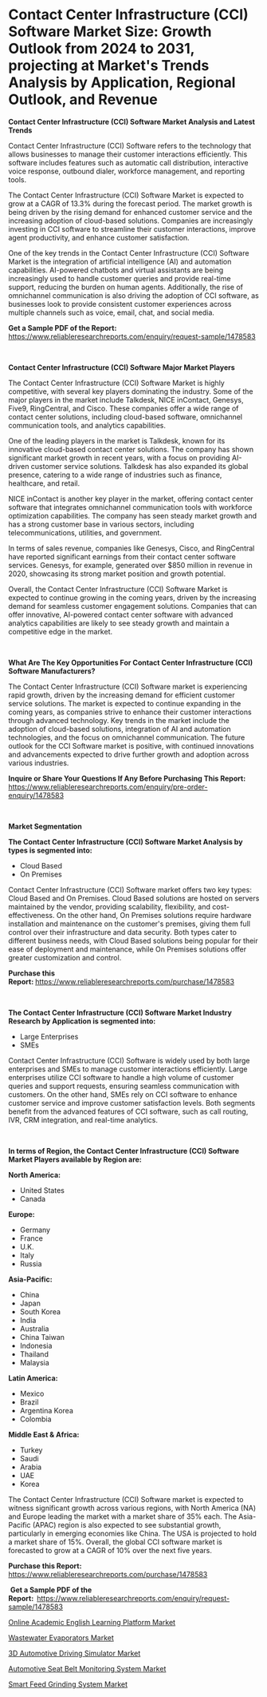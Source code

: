 <p><h1>Contact Center Infrastructure (CCI) Software Market Size: Growth Outlook from 2024 to 2031, projecting at Market's Trends Analysis by Application, Regional Outlook, and Revenue</h1></p><p><strong>Contact Center Infrastructure (CCI) Software Market Analysis and Latest Trends</strong></p>
<p><p>Contact Center Infrastructure (CCI) Software refers to the technology that allows businesses to manage their customer interactions efficiently. This software includes features such as automatic call distribution, interactive voice response, outbound dialer, workforce management, and reporting tools.</p><p>The Contact Center Infrastructure (CCI) Software Market is expected to grow at a CAGR of 13.3% during the forecast period. The market growth is being driven by the rising demand for enhanced customer service and the increasing adoption of cloud-based solutions. Companies are increasingly investing in CCI software to streamline their customer interactions, improve agent productivity, and enhance customer satisfaction.</p><p>One of the key trends in the Contact Center Infrastructure (CCI) Software Market is the integration of artificial intelligence (AI) and automation capabilities. AI-powered chatbots and virtual assistants are being increasingly used to handle customer queries and provide real-time support, reducing the burden on human agents. Additionally, the rise of omnichannel communication is also driving the adoption of CCI software, as businesses look to provide consistent customer experiences across multiple channels such as voice, email, chat, and social media.</p></p>
<p><strong>Get a Sample PDF of the Report:&nbsp;</strong> <a href="https://www.reliableresearchreports.com/enquiry/request-sample/1478583">https://www.reliableresearchreports.com/enquiry/request-sample/1478583</a></p>
<p>&nbsp;</p>
<p><strong>Contact Center Infrastructure (CCI) Software Major Market Players</strong></p>
<p><p>The Contact Center Infrastructure (CCI) Software Market is highly competitive, with several key players dominating the industry. Some of the major players in the market include Talkdesk, NICE inContact, Genesys, Five9, RingCentral, and Cisco. These companies offer a wide range of contact center solutions, including cloud-based software, omnichannel communication tools, and analytics capabilities.</p><p>One of the leading players in the market is Talkdesk, known for its innovative cloud-based contact center solutions. The company has shown significant market growth in recent years, with a focus on providing AI-driven customer service solutions. Talkdesk has also expanded its global presence, catering to a wide range of industries such as finance, healthcare, and retail.</p><p>NICE inContact is another key player in the market, offering contact center software that integrates omnichannel communication tools with workforce optimization capabilities. The company has seen steady market growth and has a strong customer base in various sectors, including telecommunications, utilities, and government.</p><p>In terms of sales revenue, companies like Genesys, Cisco, and RingCentral have reported significant earnings from their contact center software services. Genesys, for example, generated over $850 million in revenue in 2020, showcasing its strong market position and growth potential.</p><p>Overall, the Contact Center Infrastructure (CCI) Software Market is expected to continue growing in the coming years, driven by the increasing demand for seamless customer engagement solutions. Companies that can offer innovative, AI-powered contact center software with advanced analytics capabilities are likely to see steady growth and maintain a competitive edge in the market.</p></p>
<p>&nbsp;</p>
<p><strong>What Are The Key Opportunities For Contact Center Infrastructure (CCI) Software Manufacturers?</strong></p>
<p><p>The Contact Center Infrastructure (CCI) Software market is experiencing rapid growth, driven by the increasing demand for efficient customer service solutions. The market is expected to continue expanding in the coming years, as companies strive to enhance their customer interactions through advanced technology. Key trends in the market include the adoption of cloud-based solutions, integration of AI and automation technologies, and the focus on omnichannel communication. The future outlook for the CCI Software market is positive, with continued innovations and advancements expected to drive further growth and adoption across various industries.</p></p>
<p><strong>Inquire or Share Your Questions If Any Before Purchasing This Report:</strong> <a href="https://www.reliableresearchreports.com/enquiry/pre-order-enquiry/1478583">https://www.reliableresearchreports.com/enquiry/pre-order-enquiry/1478583</a></p>
<p>&nbsp;</p>
<p><strong>Market Segmentation</strong></p>
<p><strong>The Contact Center Infrastructure (CCI) Software Market Analysis by types is segmented into:</strong></p>
<p><ul><li>Cloud Based</li><li>On Premises</li></ul></p>
<p><p>Contact Center Infrastructure (CCI) Software market offers two key types: Cloud Based and On Premises. Cloud Based solutions are hosted on servers maintained by the vendor, providing scalability, flexibility, and cost-effectiveness. On the other hand, On Premises solutions require hardware installation and maintenance on the customer's premises, giving them full control over their infrastructure and data security. Both types cater to different business needs, with Cloud Based solutions being popular for their ease of deployment and maintenance, while On Premises solutions offer greater customization and control.</p></p>
<p><strong>Purchase this Report:&nbsp;</strong><a href="https://www.reliableresearchreports.com/purchase/1478583">https://www.reliableresearchreports.com/purchase/1478583</a></p>
<p>&nbsp;</p>
<p><strong>The Contact Center Infrastructure (CCI) Software Market Industry Research by Application is segmented into:</strong></p>
<p><ul><li>Large Enterprises</li><li>SMEs</li></ul></p>
<p><p>Contact Center Infrastructure (CCI) Software is widely used by both large enterprises and SMEs to manage customer interactions efficiently. Large enterprises utilize CCI software to handle a high volume of customer queries and support requests, ensuring seamless communication with customers. On the other hand, SMEs rely on CCI software to enhance customer service and improve customer satisfaction levels. Both segments benefit from the advanced features of CCI software, such as call routing, IVR, CRM integration, and real-time analytics.</p></p>
<p>&nbsp;</p>
<p><strong>In terms of Region, the Contact Center Infrastructure (CCI) Software Market Players available by Region are:</strong></p>
<p>
    <p> <strong> North America: </strong>
        <ul>
            <li>United States</li>
            <li>Canada</li>
        </ul>
        </p> 
    <p> <strong> Europe: </strong>
        <ul>
            <li>Germany</li>
            <li>France</li>
            <li>U.K.</li>
            <li>Italy</li>
            <li>Russia</li>
        </ul>
        </p> 
    <p> <strong> Asia-Pacific: </strong>
        <ul>
            <li>China</li>
            <li>Japan</li>
            <li>South Korea</li>
            <li>India</li>
            <li>Australia</li>
            <li>China Taiwan</li>
            <li>Indonesia</li>
            <li>Thailand</li>
            <li>Malaysia</li>
        </ul>
        </p> 
    <p> <strong> Latin America: </strong>
        <ul>
            <li>Mexico</li>
            <li>Brazil</li>
            <li>Argentina Korea</li>
            <li>Colombia</li>
        </ul>
        </p> 
    <p> <strong> Middle East & Africa: </strong>
        <ul>
            <li>Turkey</li>
            <li>Saudi</li>
            <li>Arabia</li>
            <li>UAE</li>
            <li>Korea</li>
        </ul>
    </p>
    </p>
<p><p>The Contact Center Infrastructure (CCI) Software market is expected to witness significant growth across various regions, with North America (NA) and Europe leading the market with a market share of 35% each. The Asia-Pacific (APAC) region is also expected to see substantial growth, particularly in emerging economies like China. The USA is projected to hold a market share of 15%. Overall, the global CCI software market is forecasted to grow at a CAGR of 10% over the next five years.</p></p>
<p><strong>Purchase this Report: </strong><a href="https://www.reliableresearchreports.com/purchase/1478583">https://www.reliableresearchreports.com/purchase/1478583</a></p>
<p>&nbsp;<strong>Get a Sample PDF of the Report:&nbsp;&nbsp;</strong><a href="https://www.reliableresearchreports.com/enquiry/request-sample/1478583">https://www.reliableresearchreports.com/enquiry/request-sample/1478583</a></p>
<p><strong></strong></p>
<p><p><a href="https://github.com/johnbach50/Market-Research-Report-List-1/blob/main/online-academic-english-learning-platform-market.md">Online Academic English Learning Platform Market</a></p><p><a href="https://issuu.com/reportprime-2/docs/wastewater-evaporators-market-size-2030.pptx">Wastewater Evaporators Market</a></p><p><a href="https://github.com/pjcfca/Market-Research-Report-List-1/blob/main/3d-automotive-driving-simulator-market.md">3D Automotive Driving Simulator Market</a></p><p><a href="https://github.com/wusalecollins540tpqoz/Market-Research-Report-List-1/blob/main/automotive-seat-belt-monitoring-system-market.md">Automotive Seat Belt Monitoring System Market</a></p><p><a href="https://issuu.com/reportprime-2/docs/smart-feed-grinding-system-market-size-2030.pptx">Smart Feed Grinding System Market</a></p></p>
